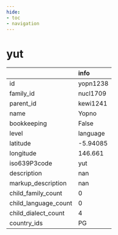 ```yaml
---
hide:
- toc
- navigation
---
```

# yut
|                      | info     |
|:---------------------|:---------|
| id                   | yopn1238 |
| family_id            | nucl1709 |
| parent_id            | kewi1241 |
| name                 | Yopno    |
| bookkeeping          | False    |
| level                | language |
| latitude             | -5.94085 |
| longitude            | 146.661  |
| iso639P3code         | yut      |
| description          | nan      |
| markup_description   | nan      |
| child_family_count   | 0        |
| child_language_count | 0        |
| child_dialect_count  | 4        |
| country_ids          | PG       |